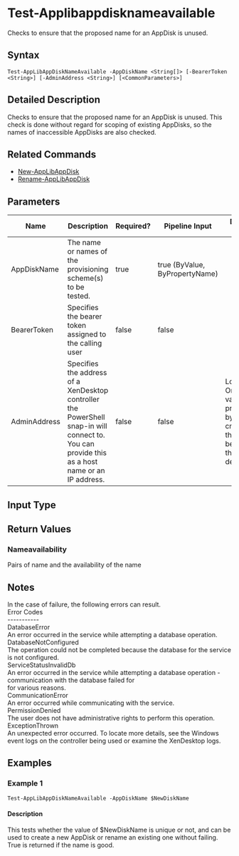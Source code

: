 ﻿
# Test-Applibappdisknameavailable
Checks to ensure that the proposed name for an AppDisk is unused.
## Syntax
```
Test-AppLibAppDiskNameAvailable -AppDiskName <String[]> [-BearerToken <String>] [-AdminAddress <String>] [<CommonParameters>]
```
## Detailed Description
Checks to ensure that the proposed name for an AppDisk is unused. This check is done without regard for scoping of existing AppDisks, so the names of inaccessible AppDisks are also checked.


## Related Commands

* [New-AppLibAppDisk](../New-AppLibAppDisk/)
* [Rename-AppLibAppDisk](../Rename-AppLibAppDisk/)
## Parameters
| Name   | Description | Required? | Pipeline Input | Default Value |
| --- | --- | --- | --- | --- |
| AppDiskName | The name or names of the provisioning scheme(s) to be tested. | true | true (ByValue, ByPropertyName) |  |
| BearerToken | Specifies the bearer token assigned to the calling user | false | false |  |
| AdminAddress | Specifies the address of a XenDesktop controller the PowerShell snap-in will connect to. You can provide this as a host name or an IP address. | false | false | Localhost. Once a value is provided by any cmdlet, this value becomes the default. |

## Input Type

### 

## Return Values

### Nameavailability
Pairs of name and the availability of the name
## Notes
In the case of failure, the following errors can result.<br>    Error Codes<br>    -----------<br>    DatabaseError<br>    An error occurred in the service while attempting a database operation.<br>    DatabaseNotConfigured<br>    The operation could not be completed because the database for the service is not configured.<br>    ServiceStatusInvalidDb<br>    An error occurred in the service while attempting a database operation - communication with the database failed for<br>    for various reasons.<br>    CommunicationError<br>    An error occurred while communicating with the service.<br>    PermissionDenied<br>    The user does not have administrative rights to perform this operation.<br>    ExceptionThrown<br>    An unexpected error occurred.  To locate more details, see the Windows event logs on the controller being used or examine the XenDesktop logs.
## Examples

### Example 1
```
Test-AppLibAppDiskNameAvailable -AppDiskName $NewDiskName
```
#### Description
This tests whether the value of \$NewDiskName is unique or not, and can be used to create a new AppDisk or rename an existing one without failing. True is returned if the name is good.
